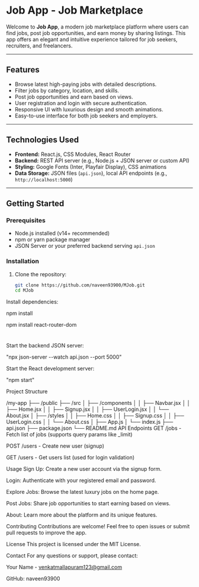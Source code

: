 # Job App -  Job Marketplace

Welcome to **Job App**, a modern job marketplace platform where users can find jobs, post job opportunities, and earn money by sharing listings. This app offers an elegant and intuitive experience tailored for job seekers, recruiters, and freelancers.

---

## Features

- Browse latest high-paying jobs with detailed descriptions.
- Filter jobs by category, location, and skills.
- Post job opportunities and earn based on views.
- User registration and login with secure authentication.
- Responsive UI with luxurious design and smooth animations.
- Easy-to-use interface for both job seekers and employers.

---

## Technologies Used

- **Frontend:** React.js, CSS Modules, React Router
- **Backend:** REST API server (e.g., Node.js + JSON server or custom API)
- **Styling:** Google Fonts (Inter, Playfair Display), CSS animations
- **Data Storage:** JSON files (`api.json`), local API endpoints (e.g., `http://localhost:5000`)

---

## Getting Started

### Prerequisites

- Node.js installed (v14+ recommended)
- npm or yarn package manager
- JSON Server or your preferred backend serving `api.json`

### Installation

1. Clone the repository:

   ```bash
   git clone https://github.com/naveen93900/MJob.git
   cd MJob
Install dependencies:


npm install

npm install react-router-dom

# 


Start the backend JSON server:

"npx json-server --watch api.json --port 5000"


Start the React development server:

"npm start"


Project Structure


/my-app
├── /public
├── /src
│   ├── /components
│   │   ├── Navbar.jsx
│   │   ├── Home.jsx
│   │   ├── Signup.jsx
│   │   ├── UserLogin.jsx
│   │   └── About.jsx
│   ├── /styles
│   │   ├── Home.css
│   │   ├── Signup.css
│   │   ├── UserLogin.css
│   │   └── About.css
│   ├── App.js
│   └── index.js
├── api.json
├── package.json
└── README.md
API Endpoints
GET /jobs - Fetch list of jobs (supports query params like _limit)

POST /users - Create new user (signup)

GET /users - Get users list (used for login validation)

Usage
Sign Up: Create a new user account via the signup form.

Login: Authenticate with your registered email and password.

Explore Jobs: Browse the latest luxury jobs on the home page.

Post Jobs: Share job opportunities to start earning based on views.

About: Learn more about the platform and its unique features.

Contributing
Contributions are welcome! Feel free to open issues or submit pull requests to improve the app.

License
This project is licensed under the MIT License.

Contact
For any questions or support, please contact:

Your Name - venkatmallapuram123@gmail.com

GitHub: naveen93900
